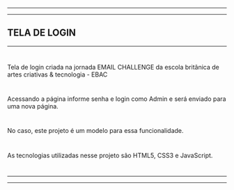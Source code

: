 ---------------------
---------------------
TELA DE LOGIN
---------------------
---------------------
#
 Tela de login criada na jornada EMAIL CHALLENGE da escola britânica de artes criativas & tecnologia - EBAC
 #
Acessando a página informe senha e login como Admin e será enviado para uma nova página.
#
No caso, este projeto é um modelo para essa funcionalidade.
#
As tecnologias utilizadas nesse projeto são HTML5, CSS3 e JavaScript.
#
---------------------
---------------------
